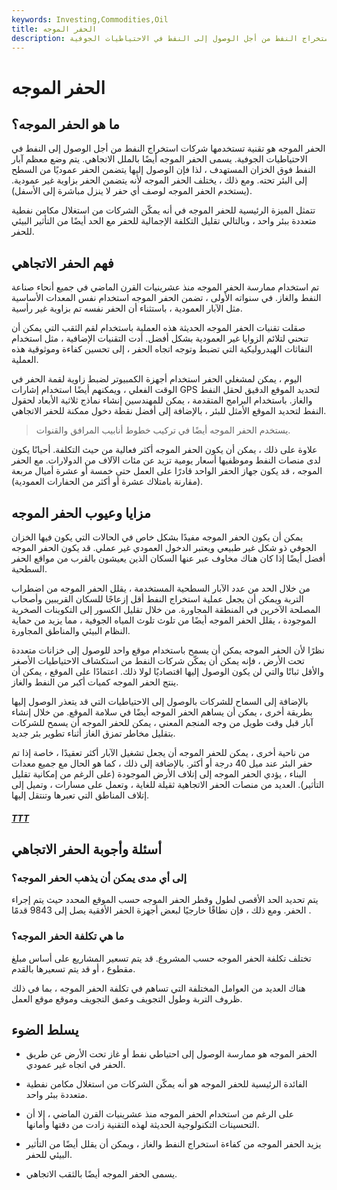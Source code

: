 ```yaml
---
keywords: Investing,Commodities,Oil
title: الحفر الموجه
description: الحفر الموجه هو تقنية تستخدمها شركات استخراج النفط من أجل الوصول إلى النفط في الاحتياطيات الجوفية.
---
```


# الحفر الموجه
## ما هو الحفر الموجه؟

الحفر الموجه هو تقنية تستخدمها شركات استخراج النفط من أجل الوصول إلى النفط في الاحتياطيات الجوفية. يسمى الحفر الموجه أيضًا بالملل الاتجاهي. يتم وضع معظم آبار النفط فوق الخزان المستهدف ، لذا فإن الوصول إليها يتضمن الحفر عموديًا من السطح إلى البئر تحته. ومع ذلك ، يختلف الحفر الموجه لأنه يتضمن الحفر بزاوية غير عمودية. (يستخدم الحفر الموجه لوصف أي حفر لا ينزل مباشرة إلى الأسفل).

تتمثل الميزة الرئيسية للحفر الموجه في أنه يمكّن الشركات من استغلال مكامن نفطية متعددة ببئر واحد ، وبالتالي تقليل التكلفة الإجمالية للحفر مع الحد أيضًا من التأثير البيئي للحفر.

## فهم الحفر الاتجاهي

تم استخدام ممارسة الحفر الموجه منذ عشرينيات القرن الماضي في جميع أنحاء صناعة النفط والغاز. في سنواته الأولى ، تضمن الحفر الموجه استخدام نفس المعدات الأساسية مثل الآبار العمودية ، باستثناء أن الحفر نفسه تم بزاوية غير رأسية.

صقلت تقنيات الحفر الموجه الحديثة هذه العملية باستخدام لقم الثقب التي يمكن أن تنحني لتلائم الزوايا غير العمودية بشكل أفضل. أدت التقنيات الإضافية ، مثل استخدام النفاثات الهيدروليكية التي تضبط وتوجه اتجاه الحفر ، إلى تحسين كفاءة وموثوقية هذه العملية.

اليوم ، يمكن لمشغلي الحفر استخدام أجهزة الكمبيوتر لضبط زاوية لقمة الحفر في الوقت الفعلي ، ويمكنهم أيضًا استخدام إشارات GPS لتحديد الموقع الدقيق لحقل النفط والغاز. باستخدام البرامج المتقدمة ، يمكن للمهندسين إنشاء نماذج ثلاثية الأبعاد لحقول النفط لتحديد الموقع الأمثل للبئر ، بالإضافة إلى أفضل نقطة دخول ممكنة للحفر الاتجاهي.

> يستخدم الحفر الموجه أيضًا في تركيب خطوط أنابيب المرافق والقنوات.

>

علاوة على ذلك ، يمكن أن يكون الحفر الموجه أكثر فعالية من حيث التكلفة. أحيانًا يكون لدى منصات النفط وموظفيها أسعار يومية تزيد عن مئات الآلاف من الدولارات. مع الحفر الموجه ، قد يكون جهاز الحفر الواحد قادرًا على العمل حتى خمسة أو عشرة أميال مربعة (مقارنة بامتلاك عشرة أو أكثر من الحفارات العمودية).

## مزايا وعيوب الحفر الموجه

يمكن أن يكون الحفر الموجه مفيدًا بشكل خاص في الحالات التي يكون فيها الخزان الجوفي ذو شكل غير طبيعي ويعتبر الدخول العمودي غير عملي. قد يكون الحفر الموجه أفضل أيضًا إذا كان هناك مخاوف عبر عنها السكان الذين يعيشون بالقرب من مواقع الحفر السطحية.

من خلال الحد من عدد الآبار السطحية المستخدمة ، يقلل الحفر الموجه من اضطراب التربة ويمكن أن يجعل عملية استخراج النفط أقل إزعاجًا للسكان القريبين وأصحاب المصلحة الآخرين في المنطقة المجاورة. من خلال تقليل الكسور إلى التكوينات الصخرية الموجودة ، يقلل الحفر الموجه أيضًا من تلوث تلوث المياه الجوفية ، مما يزيد من حماية النظام البيئي والمناطق المجاورة.

نظرًا لأن الحفر الموجه يمكن أن يسمح باستخدام موقع واحد للوصول إلى خزانات متعددة تحت الأرض ، فإنه يمكن أن يمكّن شركات النفط من استكشاف الاحتياطيات الأصغر والأقل ثباتًا والتي لن يكون الوصول إليها اقتصاديًا لولا ذلك. اعتمادًا على الموقع ، يمكن أن ينتج الحفر الموجه كميات أكبر من النفط والغاز.

بالإضافة إلى السماح للشركات بالوصول إلى الاحتياطيات التي قد يتعذر الوصول إليها بطريقة أخرى ، يمكن أن يساهم الحفر الموجه أيضًا في سلامة الموقع. من خلال إنشاء آبار قبل وقت طويل من وجه المنجم المعني ، يمكن للحفر الموجه أن يسمح للشركات بتقليل مخاطر تمزق الغاز أثناء تطوير بئر جديد.

من ناحية أخرى ، يمكن للحفر الموجه أن يجعل تشغيل الآبار أكثر تعقيدًا ، خاصة إذا تم حفر البئر عند ميل 40 درجة أو أكثر. بالإضافة إلى ذلك ، كما هو الحال مع جميع معدات البناء ، يؤدي الحفر الموجه إلى إتلاف الأرض الموجودة (على الرغم من إمكانية تقليل التأثير). العديد من منصات الحفر الاتجاهية ثقيلة للغاية ، وتعمل على مسارات ، وتميل إلى إتلاف المناطق التي تعبرها وتنتقل إليها.

<h5> <a href=""> TTT </a> </h5>

## أسئلة وأجوبة الحفر الاتجاهي

### إلى أي مدى يمكن أن يذهب الحفر الموجه؟

يتم تحديد الحد الأقصى لطول وقطر الحفر الموجه حسب الموقع المحدد حيث يتم إجراء الحفر. ومع ذلك ، فإن نطاقًا خارجيًا لبعض أجهزة الحفر الأفقية يصل إلى 9843 قدمًا .

### ما هي تكلفة الحفر الموجه؟

تختلف تكلفة الحفر الموجه حسب المشروع. قد يتم تسعير المشاريع على أساس مبلغ مقطوع ، أو قد يتم تسعيرها بالقدم.

هناك العديد من العوامل المختلفة التي تساهم في تكلفة الحفر الموجه ، بما في ذلك ظروف التربة وطول التجويف وعمق التجويف وموقع موقع العمل.

## يسلط الضوء

- الحفر الموجه هو ممارسة الوصول إلى احتياطي نفط أو غاز تحت الأرض عن طريق الحفر في اتجاه غير عمودي.

- الفائدة الرئيسية للحفر الموجه هو أنه يمكّن الشركات من استغلال مكامن نفطية متعددة ببئر واحد.

- على الرغم من استخدام الحفر الموجه منذ عشرينيات القرن الماضي ، إلا أن التحسينات التكنولوجية الحديثة لهذه التقنية زادت من دقتها وأمانها.

- يزيد الحفر الموجه من كفاءة استخراج النفط والغاز ، ويمكن أن يقلل أيضًا من التأثير البيئي للحفر.

- يسمى الحفر الموجه أيضًا بالثقب الاتجاهي.


